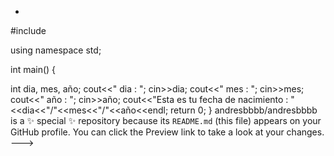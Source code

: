 - 
#include <iostream>

using namespace std;

int main()
{
    
int dia, mes, año;
cout<<" dia : ";
cin>>dia;
cout<<" mes : ";
cin>>mes;
cout<<" año : ";
cin>>año;
cout<<"Esta es tu fecha de nacimiento :  " <<dia<<"/"<<mes<<"/"<<año<<endl;
    return 0;
}
andresbbbb/andresbbbb is a ✨ special ✨ repository because its `README.md` (this file) appears on your GitHub profile.
You can click the Preview link to take a look at your changes.
--->
